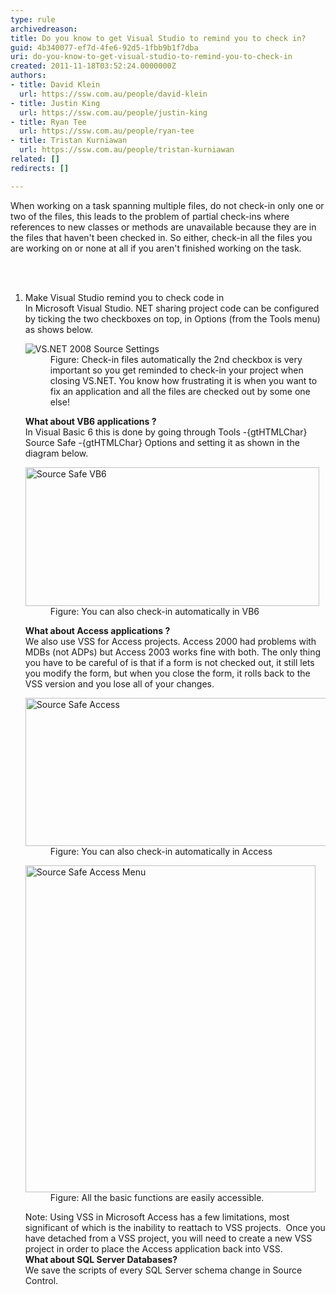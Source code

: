 ```yaml
---
type: rule
archivedreason: 
title: Do you know to get Visual Studio to remind you to check in?
guid: 4b340077-ef7d-4fe6-92d5-1fbb9b1f7dba
uri: do-you-know-to-get-visual-studio-to-remind-you-to-check-in
created: 2011-11-18T03:52:24.0000000Z
authors:
- title: David Klein
  url: https://ssw.com.au/people/david-klein
- title: Justin King
  url: https://ssw.com.au/people/justin-king
- title: Ryan Tee
  url: https://ssw.com.au/people/ryan-tee
- title: Tristan Kurniawan
  url: https://ssw.com.au/people/tristan-kurniawan
related: []
redirects: []

---
```



<p>When working on a task spanning multiple files, do not check-in only one or two of the files, this leads to the problem of partial check-ins where references to new classes or methods are unavailable because they are in the files that haven't been checked in. So either, check-in all the files you are working on or none at all if you aren't finished working on the task.</p>
<br><excerpt class='endintro'></excerpt><br>
<ol><li>Make Visual Studio remind you to check code in <div>In Microsoft Visual Studio. NET sharing project code can be configured by ticking the two checkboxes on top, in Options (from the Tools menu) as shows below.</div>
<dl><dt><img alt="VS.NET 2008 Source Settings" align="middle" src="/PublishingImages/SourceControlVS.jpg" /></dt>
<dd>Figure&#58; Check-in files automatically the 2nd checkbox is very important so you get reminded to check-in your project when closing VS.NET. You know how frustrating it is when you want to fix an application and all the files are checked out by some one else! </dd></dl>
<div><b>What about VB6 applications ?</b> <br>In Visual Basic 6 this is done by going through Tools -{gtHTMLChar} Source Safe -{gtHTMLChar} Options and setting it as shown in the diagram below.</div>
<dl><dt><img alt="Source Safe VB6" align="middle" src="/PublishingImages/SourceSafeVB6.gif" width="470" height="222" /></dt>
<dd>Figure&#58; You can also check-in automatically in VB6 </dd></dl>
<div><b>What about Access applications ?</b> <br>We also use VSS for Access projects. Access 2000 had problems with MDBs (not ADPs) but Access 2003 works fine with both. The only thing you have to be careful of is that if a form is not checked out, it still lets you modify the form, but when you close the form, it rolls back to the VSS version and you lose all of your changes.</div>
<dl><dt><img alt="Source Safe Access" src="/PublishingImages/SourceSafeAccessOptions.gif" width="482" height="237" /></dt>
<dd>Figure&#58; You can also check-in automatically in Access </dd></dl>
<dl><dt><img alt="Source Safe Access Menu" src="/PublishingImages/SourceSafeAccessMenu.gif" width="464" height="523" /></dt>
<dd>Figure&#58; All the basic functions are easily accessible. </dd></dl>
<div>Note&#58; Using VSS in Microsoft Access has a few limitations, most significant of which is the inability to reattach to VSS projects.&#160; Once you have detached from a VSS project, you will need to create a new VSS project in order to place the Access application back into VSS.</div>
<div><b>What about SQL Server Databases?</b> <br>We save the scripts of every SQL Server schema change in Source Control.</div></li></ol>


